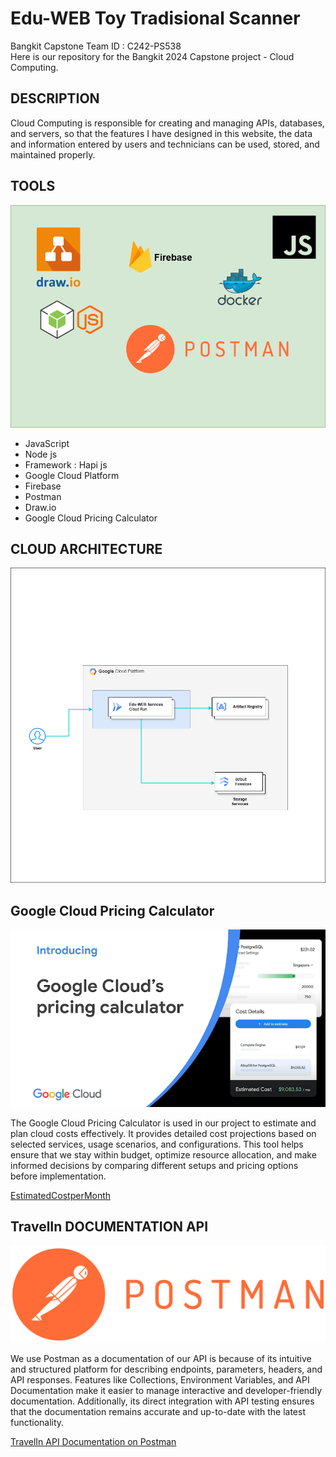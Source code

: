 # Edu-WEB Toy Tradisional Scanner

Bangkit Capstone Team ID : C242-PS538	 <br>
Here is our repository for the Bangkit 2024 Capstone project - Cloud Computing.

## DESCRIPTION
Cloud Computing is responsible for creating and managing APIs, databases, and servers, so that the features I have designed in this website, the data and information entered by users and technicians can be used, stored, and maintained properly.


## TOOLS
![Edu-WEB CloudArchitecture](Architecture/Tools.png)

- JavaScript
- Node js
- Framework : Hapi js
- Google Cloud Platform
- Firebase
- Postman
- Draw.io
- Google Cloud Pricing Calculator

## CLOUD ARCHITECTURE
![TravelinCloudArchitecture](Architecture/Architec.drawio.png)

## Google Cloud Pricing Calculator
![TravelinCloudArchitecture](Architecture/pricing.png)

The Google Cloud Pricing Calculator is used in our project to estimate and plan cloud costs effectively. It provides detailed cost projections based on selected services, usage scenarios, and configurations. This tool helps ensure that we stay within budget, optimize resource allocation, and make informed decisions by comparing different setups and pricing options before implementation.

[EstimatedCostperMonth](Architecture/cost.jpeg)

## TravelIn DOCUMENTATION API
![APIDOC](Architecture/Postman-logo-orange-2021_1155x.png)

We use Postman as a documentation of our API is because of its intuitive and structured platform for describing endpoints, parameters, headers, and API responses. Features like Collections, Environment Variables, and API Documentation make it easier to manage interactive and developer-friendly documentation. Additionally, its direct integration with API testing ensures that the documentation remains accurate and up-to-date with the latest functionality.

[TravelIn API Documentation on Postman](https://documenter.getpostman.com/view/39629717/2sAYHxmiNT)


